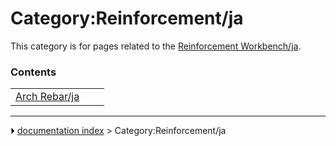 # Category:Reinforcement/ja
This category is for pages related to the [Reinforcement Workbench/ja](Reinforcement_Workbench/ja.md).

### Contents

|     |     |     |
| --- | --- | --- |
| [Arch Rebar/ja](Arch_Rebar/ja.md) |



---
⏵ [documentation index](../README.md) > Category:Reinforcement/ja
